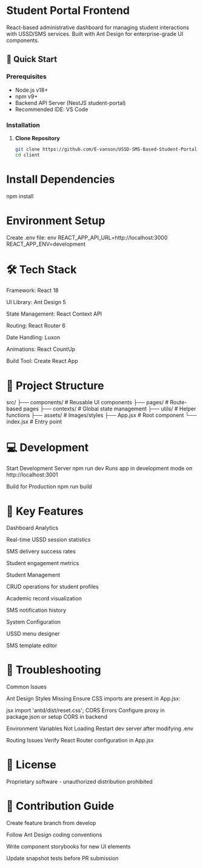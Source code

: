 # Student Portal Frontend

React-based administrative dashboard for managing student interactions with USSD/SMS services. Built with Ant Design for enterprise-grade UI components.

## 🚀 Quick Start

### Prerequisites
- Node.js v18+
- npm v9+
- Backend API Server (NestJS student-portal)
- Recommended IDE: VS Code

### Installation
1. **Clone Repository**
   ```bash
   git clone https://github.com/E-vanson/USSD-SMS-Based-Student-Portal.git
   cd client

# Install Dependencies

npm install

# Environment Setup
Create .env file:
env
REACT_APP_API_URL=http://localhost:3000
REACT_APP_ENV=development

# 🛠️ Tech Stack
Framework: React 18

UI Library: Ant Design 5

State Management: React Context API

Routing: React Router 6

Date Handling: Luxon

Animations: React CountUp

Build Tool: Create React App

# 📁 Project Structure
src/
├── components/       # Reusable UI components
├── pages/            # Route-based pages
├── contexts/         # Global state management
├── utils/            # Helper functions
├── assets/           # Images/styles
├── App.jsx           # Root component
└── index.jsx         # Entry point

# 💻 Development
Start Development Server
npm run dev
Runs app in development mode on http://localhost:3001

Build for Production
npm run build

# 🔌 Key Features
Dashboard Analytics

Real-time USSD session statistics

SMS delivery success rates

Student engagement metrics

Student Management

CRUD operations for student profiles

Academic record visualization

SMS notification history

System Configuration

USSD menu designer

SMS template editor

# 🚨 Troubleshooting
Common Issues

Ant Design Styles Missing
Ensure CSS imports are present in App.jsx:

jsx
import 'antd/dist/reset.css';
CORS Errors
Configure proxy in package.json or setup CORS in backend

Environment Variables Not Loading
Restart dev server after modifying .env

Routing Issues
Verify React Router configuration in App.jsx

# 📄 License
Proprietary software - unauthorized distribution prohibited

# 🤝 Contribution Guide
Create feature branch from develop

Follow Ant Design coding conventions

Write component storybooks for new UI elements

Update snapshot tests before PR submission